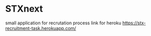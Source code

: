 # STXnext
small application for recrutation process
link for heroku 
https://stx-recruitment-task.herokuapp.com/
